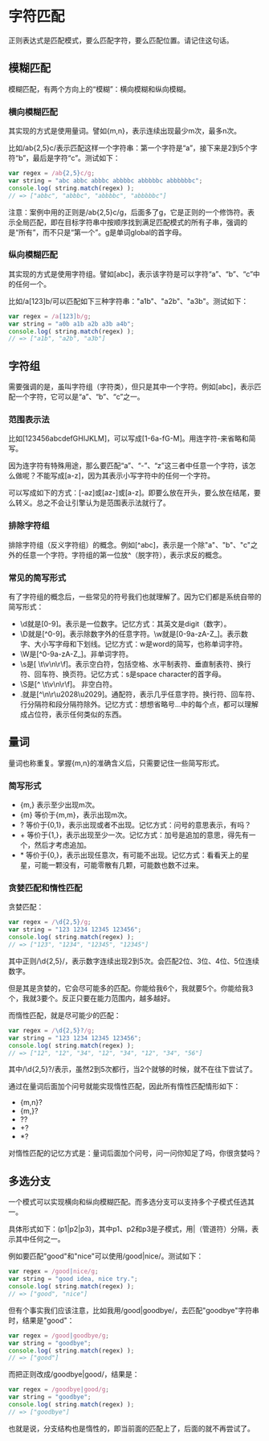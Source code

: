 # 字符匹配

正则表达式是匹配模式，要么匹配字符，要么匹配位置。请记住这句话。

## 模糊匹配

模糊匹配，有两个方向上的“模糊”：横向模糊和纵向模糊。

### 横向模糊匹配

其实现的方式是使用量词。譬如{m,n}，表示连续出现最少m次，最多n次。

比如/ab{2,5}c/表示匹配这样一个字符串：第一个字符是“a”，接下来是2到5个字符“b”，最后是字符“c”。测试如下：

```js
var regex = /ab{2,5}c/g;
var string = "abc abbc abbbc abbbbc abbbbbc abbbbbbc";
console.log( string.match(regex) ); 
// => ["abbc", "abbbc", "abbbbc", "abbbbbc"]
```

注意：案例中用的正则是/ab{2,5}c/g，后面多了g，它是正则的一个修饰符。表示全局匹配，即在目标字符串中按顺序找到满足匹配模式的所有子串，强调的是“所有”，而不只是“第一个”。g是单词global的首字母。

### 纵向模糊匹配

其实现的方式是使用字符组。譬如[abc]，表示该字符是可以字符“a”、“b”、“c”中的任何一个。

比如/a[123]b/可以匹配如下三种字符串："a1b"、"a2b"、"a3b"。测试如下：

```js
var regex = /a[123]b/g;
var string = "a0b a1b a2b a3b a4b";
console.log( string.match(regex) ); 
// => ["a1b", "a2b", "a3b"]
```

## 字符组

需要强调的是，虽叫字符组（字符类），但只是其中一个字符。例如[abc]，表示匹配一个字符，它可以是“a”、“b”、“c”之一。

### 范围表示法

比如[123456abcdefGHIJKLM]，可以写成[1-6a-fG-M]。用连字符-来省略和简写。

因为连字符有特殊用途，那么要匹配“a”、“-”、“z”这三者中任意一个字符，该怎么做呢？不能写成[a-z]，因为其表示小写字符中的任何一个字符。

可以写成如下的方式：[-az]或[az-]或[a\-z]。即要么放在开头，要么放在结尾，要么转义。总之不会让引擎认为是范围表示法就行了。

### 排除字符组

排除字符组（反义字符组）的概念。例如[^abc]，表示是一个除"a"、"b"、"c"之外的任意一个字符。字符组的第一位放^（脱字符），表示求反的概念。

### 常见的简写形式

有了字符组的概念后，一些常见的符号我们也就理解了。因为它们都是系统自带的简写形式：

- \d就是[0-9]。表示是一位数字。记忆方式：其英文是digit（数字）。
- \D就是[^0-9]。表示除数字外的任意字符。\w就是[0-9a-zA-Z_]。表示数字、大小写字母和下划线。记忆方式：w是word的简写，也称单词字符。
- \W是[^0-9a-zA-Z_]。非单词字符。
- \s是[ \t\v\n\r\f]。表示空白符，包括空格、水平制表符、垂直制表符、换行符、回车符、换页符。记忆方式：s是space character的首字母。
- \S是[^ \t\v\n\r\f]。 非空白符。
- .就是[^\n\r\u2028\u2029]。通配符，表示几乎任意字符。换行符、回车符、行分隔符和段分隔符除外。记忆方式：想想省略号...中的每个点，都可以理解成占位符，表示任何类似的东西。

## 量词

量词也称重复。掌握{m,n}的准确含义后，只需要记住一些简写形式。

### 简写形式

- {m,} 表示至少出现m次。
- {m} 等价于{m,m}，表示出现m次。
- ? 等价于{0,1}，表示出现或者不出现。记忆方式：问号的意思表示，有吗？
- \+ 等价于{1,}，表示出现至少一次。记忆方式：加号是追加的意思，得先有一个，然后才考虑追加。
- \* 等价于{0,}，表示出现任意次，有可能不出现。记忆方式：看看天上的星星，可能一颗没有，可能零散有几颗，可能数也数不过来。

### 贪婪匹配和惰性匹配

贪婪匹配：

```js
var regex = /\d{2,5}/g;
var string = "123 1234 12345 123456";
console.log( string.match(regex) ); 
// => ["123", "1234", "12345", "12345"]
```

其中正则/\d{2,5}/，表示数字连续出现2到5次。会匹配2位、3位、4位、5位连续数字。

但是其是贪婪的，它会尽可能多的匹配。你能给我6个，我就要5个。你能给我3个，我就3要个。反正只要在能力范围内，越多越好。

而惰性匹配，就是尽可能少的匹配：

```js
var regex = /\d{2,5}?/g;
var string = "123 1234 12345 123456";
console.log( string.match(regex) ); 
// => ["12", "12", "34", "12", "34", "12", "34", "56"]
```

其中/\d{2,5}?/表示，虽然2到5次都行，当2个就够的时候，就不在往下尝试了。

通过在量词后面加个问号就能实现惰性匹配，因此所有惰性匹配情形如下：

- {m,n}?
- {m,}?
- ??
- +?
- *?

对惰性匹配的记忆方式是：量词后面加个问号，问一问你知足了吗，你很贪婪吗？

## 多选分支

一个模式可以实现横向和纵向模糊匹配。而多选分支可以支持多个子模式任选其一。

具体形式如下：(p1|p2|p3)，其中p1、p2和p3是子模式，用|（管道符）分隔，表示其中任何之一。

例如要匹配"good"和"nice"可以使用/good|nice/。测试如下：

```js
var regex = /good|nice/g;
var string = "good idea, nice try.";
console.log( string.match(regex) ); 
// => ["good", "nice"]
```

但有个事实我们应该注意，比如我用/good|goodbye/，去匹配"goodbye"字符串时，结果是"good"：

```js
var regex = /good|goodbye/g;
var string = "goodbye";
console.log( string.match(regex) ); 
// => ["good"]
```

而把正则改成/goodbye|good/，结果是：

```js
var regex = /goodbye|good/g;
var string = "goodbye";
console.log( string.match(regex) ); 
// => ["goodbye"]
```

也就是说，分支结构也是惰性的，即当前面的匹配上了，后面的就不再尝试了。
